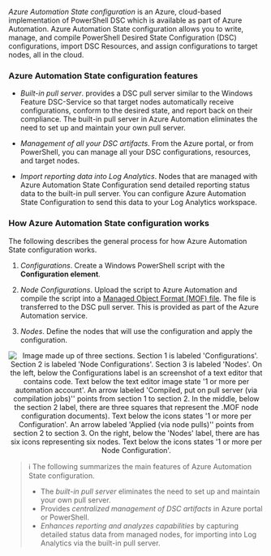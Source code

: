 *Azure Automation State configuration* is an Azure, cloud-based implementation of PowerShell DSC which is available as part of Azure Automation. Azure Automation State configuration allows you to write, manage, and compile PowerShell Desired State Configuration (DSC) configurations, import DSC Resources, and assign configurations to target nodes, all in the cloud.

### Azure Automation State configuration features

- *Built-in pull server*. provides a DSC pull server similar to the Windows Feature DSC-Service so that target nodes automatically receive configurations, conform to the desired state, and report back on their compliance. The built-in pull server in Azure Automation eliminates the need to set up and maintain your own pull server.

- *Management of all your DSC artifacts*. From the Azure portal, or from PowerShell, you can manage all your DSC configurations, resources, and target nodes.

- *Import reporting data into Log Analytics*. Nodes that are managed with Azure Automation State Configuration send detailed reporting status data to the built-in pull server. You can configure Azure Automation State Configuration to send this data to your Log Analytics workspace.

### How Azure Automation State configuration works

The following describes the general process for how Azure Automation State configuration works.

1. *Configurations*. Create a Windows PowerShell script with the **Configuration element**.

2. *Node Configurations*. Upload the script to Azure Automation and compile the script into a [Managed Object Format (MOF) file](https://msdn.microsoft.com/en-us/library/aa823192(v=vs.85).aspx). The file is transferred to the DSC pull server. This is provided as part of the Azure Automation service.

3. *Nodes*. Define the nodes that will use the configuration and apply the configuration.

<p style="text-align:center;"><img src="../Linked_Image_Files/dsc1.png" alt="Image made up of three sections. Section 1 is labeled 'Configurations'. Section 2 is labeled 'Node Configurations'. Section 3 is labeled 'Nodes'. On the left, below the Configurations label is an screenshot of a text editor that contains code. Text below the text editor image state '1 or more per automation account'. An arrow labeled 'Compiled, put on pull server (via compilation jobs)'' points from section 1 to section 2. In the middle, below the section 2 label, there are three squares that represent the .MOF node configuration documents). Text below the icons states '1 or more per Configuration'. An arrow labeled 'Applied (via node pulls)'' points from section 2 to section 3. On the right, below the 'Nodes' label, there  are has six icons representing six nodes. Text below the icons states '1 or more per Node Configuration'."></p>

> :information_source: The following summarizes the main features of Azure Automation State configuration.
>
> - The *built-in pull server* eliminates the need to set up and maintain your own pull server.
> - Provides *centralized management of DSC artifacts* in Azure portal or PowerShell.
> - *Enhances reporting and analyzes capabilities* by capturing detailed status data from managed nodes, for importing into Log Analytics via the built-in pull server.
